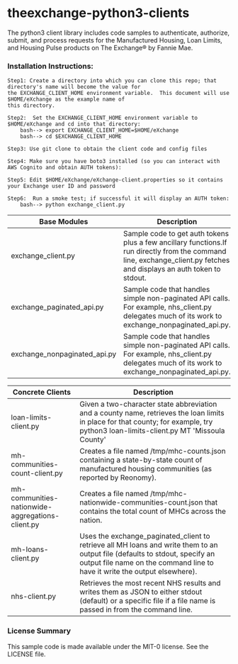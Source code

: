 
# theexchange-python3-clients
The python3 client library includes code samples to authenticate, authorize, submit, and process requests for the Manufactured Housing, Loan Limits, and Housing Pulse products on The Exchange® by Fannie Mae.


### Installation Instructions:

	Step1: Create a directory into which you can clone this repo; that directory's name will become the value for
	the EXCHANGE_CLIENT_HOME environment variable.  This document will use $HOME/eXchange as the example name of 
	this directory.
	
	Step2:  Set the EXCHANGE_CLIENT_HOME environment variable to $HOME/eXchange and cd into that directory:
		bash--> export EXCHANGE_CLIENT_HOME=$HOME/eXchange
		bash--> cd $EXCHANGE_CLIENT_HOME

	Step3: Use git clone to obtain the client code and config files 

	Step4: Make sure you have boto3 installed (so you can interact with AWS Cognito and obtain AUTH tokens):	

	Step5: Edit $HOME/eXchange/eXchange-client.properties so it contains your Exchange user ID and password

	Step6:  Run a smoke test; if successful it will display an AUTH token:
		bash--> python exchange_client.py


| Base Modules | Description |
| --- | --- |
| exchange_client.py | Sample code to get auth tokens plus a few ancillary functions.If run directly from the command line, 				exchange_client.py fetches and displays an auth token to stdout. |
| exchange_paginated_api.py | Sample code that handles simple non-paginated API calls. For example, nhs_client.py delegates much of its work to exchange_nonpaginated_api.py. |
| exchange_nonpaginated_api.py | Sample code that handles simple non-paginated API calls. For example, nhs_client.py delegates much of its work to exchange_nonpaginated_api.py. |



| Concrete Clients | Description |
| --- | --- |
| loan-limits-client.py | Given a two-character state abbreviation and a county name, retrieves the loan limits in place for that county; for example, try python3 loan-limits-client.py MT 'Missoula County'|
| mh-communities-count-client.py | Creates a file named /tmp/mhc-counts.json containing a state-by-state count of manufactured housing communities (as reported by Reonomy). |
| mh-communities-nationwide-aggregations-client.py | Creates a file named /tmp/mhc-nationwide-communities-count.json that contains the total count of MHCs across the nation.|
| mh-loans-client.py | Uses the exchange_paginated_client to retrieve all MH loans and write them to an output file (defaults to stdout, specify an output file name on the command line to have it write the output elsewhere). |
| nhs-client.py| Retrieves the most recent NHS results and writes them as JSON to either stdout (default) or a specific file if a file name is passed in from the command line.|



### License Summary
This sample code is made available under the MIT-0 license. See the LICENSE file.
